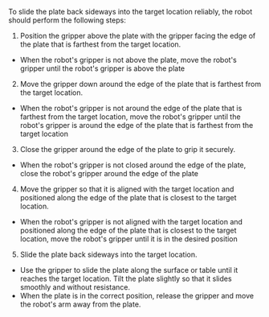To slide the plate back sideways into the target location reliably, the robot should perform the following steps:

1. Position the gripper above the plate with the gripper facing the edge of the plate that is farthest from the target location.
- When the robot's gripper is not above the plate, move the robot's gripper until the robot's gripper is above the plate
2. Move the gripper down around the edge of the plate that is farthest from the target location.
- When the robot's gripper is not around the edge of the plate that is farthest from the target location, move the robot's gripper until the robot's gripper is around the edge of the plate that is farthest from the target location
3. Close the gripper around the edge of the plate to grip it securely.
- When the robot's gripper is not closed around the edge of the plate, close the robot's gripper around the edge of the plate
4. Move the gripper so that it is aligned with the target location and positioned along the edge of the plate that is closest to the target location.
- When the robot's gripper is not aligned with the target location and positioned along the edge of the plate that is closest to the target location, move the robot's gripper until it is in the desired position
5. Slide the plate back sideways into the target location.
- Use the gripper to slide the plate along the surface or table until it reaches the target location. Tilt the plate slightly so that it slides smoothly and without resistance. 
- When the plate is in the correct position, release the gripper and move the robot's arm away from the plate.